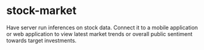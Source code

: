 # stock-market

Have server run inferences on stock data. Connect it to a mobile application or web application to view latest market trends or overall public sentiment towards target investments.
